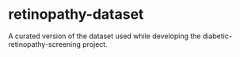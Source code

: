 # retinopathy-dataset
A curated version of the dataset used while developing the diabetic-retinopathy-screening project. 
